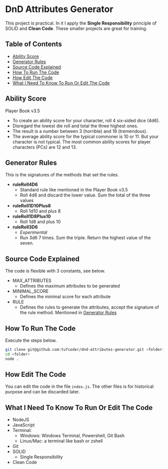 # DnD Attributes Generator

This project is practical. In it I apply the **Single Responsibility** principle of SOLID and **Clean Code**.
These smaller projects are great for training.

## Table of Contents

* [Ability Score](#ability-score)
* [Generator Rules](#generator-rules)
* [Source Code Explained](#source-code-explained)
* [How To Run The Code](#how-to-run-the-code)
* [How Edit The Code](#how-edit-the-code)
* [What I Need To Know To Run Or Edit The Code](#what-i-need-to-know-to-run-or-edit-the-code)

## Ability Score

Player Book v3.5

* To create an ability score for your character, roll 4 six-sided dice (4d6).
* Disregard the lowest die roll and total the three highest ones.
* The result is a number between 3 (horrible) and 18 (tremendous).
* The average ability score for the typical commoner is 10 or 11. But your character is not typical. The most common ability scores for player characters (PCs) are 12 and 13.

## Generator Rules

This is the signatures of the methods that set the rules.

* **ruleRoll4D6**
  * Standard rule like mentioned in the Player Book v3.5
  * Roll 4d6 and discard the lower value. Sum the total of the three values
* **ruleRoll1D10Plus8**
  * Roll 1d10 and plus 8
* **ruleRoll1D8Plus10**
  * Roll 1d8 and plus 10
* **ruleRoll3D6**
  * *Experimental*
  * Run 3d6 7 times. Sum the triple. Return the highest value of the seven.

## Source Code Explained

The code is flexible with 3 constants, see below.

* MAX_ATTRIBUTES
  * Defines the maximum attributes to be generated
* MINIMAL_SCORE
  * Defines the minimal score for each attribute
* RULE
  * Defines the rules to generate the attributes, accept the signature of the rule method. Mentioned in [Generator Rules](#generator-rules)

## How To Run The Code

Execute the steps below.

```bash
git clone git@github.com:tufcoder/dnd-attributes-generator.git <folder>
cd <folder>
node .
```

## How Edit The Code

You can edit the code in the file `index.js`.
The other files is for historical purpose and can be discarded later.

## What I Need To Know To Run Or Edit The Code

* NodeJS
* JavaScript
* Terminal:
  * Windows: Windows Terminal, Powershell, Git Bash
  * Linux/Mac: a terminal like bash or zshell
* Git
* SOLID
  * Single Responsibility
* Clean Code
